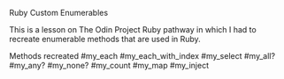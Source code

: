 Ruby Custom Enumerables

This is a lesson on The Odin Project Ruby pathway in which I had to recreate enumerable methods that are used in Ruby.

Methods recreated
#my_each
#my_each_with_index
#my_select
#my_all?
#my_any?
#my_none?
#my_count
#my_map
#my_inject
